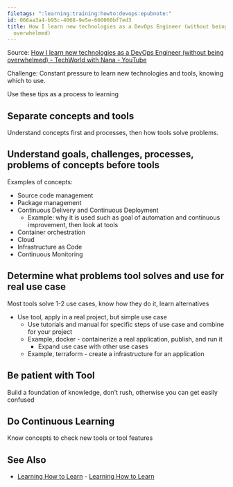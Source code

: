 ```yaml
---
filetags: ":learning:training:howto:devops:epubnote:"
id: 066aa3a4-b95c-4068-9e5e-660060bf7ed3
title: How I learn new technologies as a DevOps Engineer (without being
  overwhelmed)
---
```


Source: [How I learn new technologies as a DevOps Engineer (without
being overwhelmed) - TechWorld with Nana -
YouTube](https://www.youtube.com/watch?v=Cthla7KqU04)

Challenge: Constant pressure to learn new technologies and tools,
knowing which to use.

Use these tips as a process to learning

## Separate concepts and tools

Understand concepts first and processes, then how tools solve problems.

## Understand goals, challenges, processes, problems of concepts before tools

Examples of concepts:

- Source code management
- Package management
- Continuous Delivery and Continuous Deployment
  - Example: why it is used such as goal of automation and continuous
    improvement, then look at tools
- Container orchestration
- Cloud
- Infrastructure as Code
- Continuous Monitoring

## Determine what problems tool solves and use for real use case

Most tools solve 1-2 use cases, know how they do it, learn alternatives

- Use tool, apply in a real project, but simple use case
  - Use tutorials and manual for specific steps of use case and combine
    for your project
  - Example, docker - containerize a real application, publish, and run
    it
    - Expand use case with other use cases
  - Example, terraform - create a infrastructure for an application

## Be patient with Tool

Build a foundation of knowledge, don't rush, otherwise you can get
easily confused

## Do Continuous Learning

Know concepts to check new tools or tool features

## See Also

- [Learning How to Learn](../370-education-learning-how-to-learn) -
  [Learning How to Learn](id:1e2563ae-4b97-423c-a719-8e2eb9d6db03)
